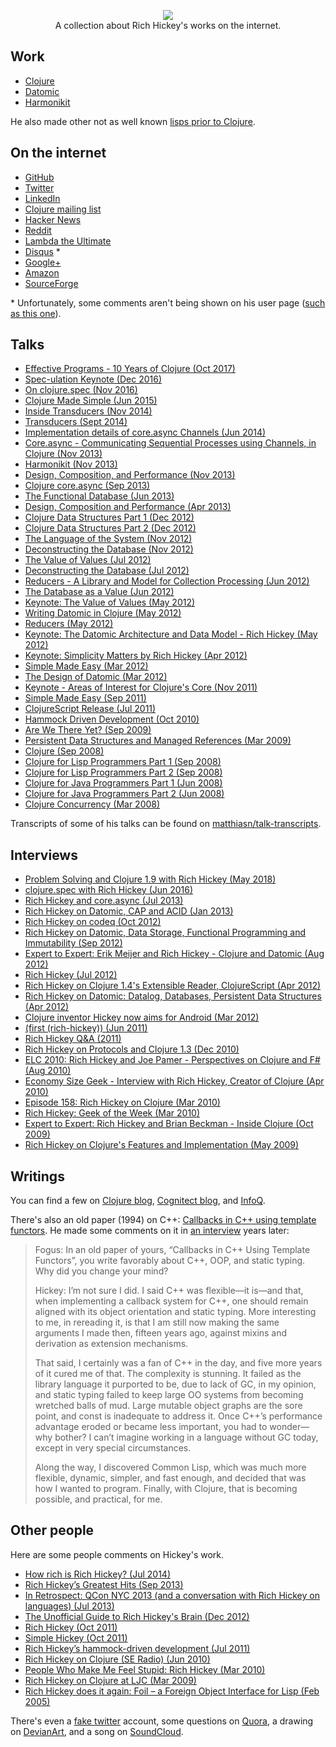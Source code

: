 <p align="center">
    <a href="#">
        <img src="cartoon/resized.png">
    </a>
    <br>
    A collection about Rich Hickey's works on the internet.
</p>

## Work

* [Clojure](https://github.com/clojure)
* [Datomic](https://github.com/Datomic)
* [Harmonikit](https://github.com/richhickey/harmonikit)

He also made other not as well known [lisps prior to Clojure](lisps).

## On the internet

* [GitHub](https://github.com/richhickey)
* [Twitter](https://twitter.com/richhickey)
* [LinkedIn](https://linkedin.com/in/richhickey)
* [Clojure mailing list](https://groups.google.com/forum/#!searchin/clojure/authorname$3A%22Rich$20Hickey%22)
* [Hacker News](https://news.ycombinator.com/user?id=richhickey)
* [Reddit](https://reddit.com/user/richhickey)
* [Lambda the Ultimate](http://lambda-the-ultimate.org/user/4980)
* [Disqus](https://disqus.com/by/richhickey) \*
* [Google+](https://plus.google.com/+RichHickey)
* [Amazon](http://amazon.com/lm/R3LG3ZBZS4GCTH)
* [SourceForge](http://sourceforge.net/u/rhickey/profile)

\* Unfortunately, some comments aren't being shown on his user page ([such as this one](http://jasonrudolph.com/blog/2011/08/09/programming-achievements-how-to-level-up-as-a-developer/#comment-287120251)).

## Talks

* [Effective Programs - 10 Years of Clojure (Oct 2017)](https://www.youtube.com/watch?v=2V1FtfBDsLU)
* [Spec-ulation Keynote (Dec 2016)](https://www.youtube.com/watch?v=oyLBGkS5ICk)
* [On clojure.spec (Nov 2016)](https://vimeo.com/195711510)
* [Clojure Made Simple (Jun 2015)](https://youtube.com/watch?v=VSdnJDO-xdg)
* [Inside Transducers (Nov 2014)](https://youtube.com/watch?v=4KqUvG8HPYo)
* [Transducers (Sept 2014)](https://www.youtube.com/watch?v=6mTbuzafcII)
* [Implementation details of core.async Channels (Jun 2014)](https://vimeo.com/100518968)
* [Core.async - Communicating Sequential Processes using Channels, in Clojure (Nov 2013)](http://infoq.com/presentations/core-async-clojure)
* [Harmonikit (Nov 2013)](https://youtube.com/watch?v=bhkdyCPYgLs)
* [Design, Composition, and Performance (Nov 2013)](http://infoq.com/presentations/design-composition-performance-keynote)
* [Clojure core.async (Sep 2013)](http://infoq.com/presentations/clojure-core-async)
* [The Functional Database (Jun 2013)](http://infoq.com/presentations/datomic-functional-database)
* [Design, Composition and Performance (Apr 2013)](http://infoq.com/presentations/Design-Composition-Performance)
* [Clojure Data Structures Part 1 (Dec 2012)](https://youtube.com/watch?v=ketJlzX-254)
* [Clojure Data Structures Part 2 (Dec 2012)](https://youtube.com/watch?v=sp2Zv7KFQQ0)
* [The Language of the System (Nov 2012)](https://youtube.com/watch?v=ROor6_NGIWU)
* [Deconstructing the Database (Nov 2012)](http://infoq.com/presentations/Deconstructing-Database)
* [The Value of Values (Jul 2012)](https://youtube.com/watch?v=-6BsiVyC1kM)
* [Deconstructing the Database (Jul 2012)](https://youtube.com/watch?v=Cym4TZwTCNU)
* [Reducers - A Library and Model for Collection Processing (Jun 2012)](http://infoq.com/presentations/Clojure-Reducers)
* [The Database as a Value (Jun 2012)](http://infoq.com/presentations/Datomic-Database-Value)
* [Keynote: The Value of Values (May 2012)](http://infoq.com/presentations/Value-Values)
* [Writing Datomic in Clojure (May 2012)](http://infoq.com/presentations/Datomic)
* [Reducers (May 2012)](https://vimeo.com/45561411)
* [Keynote: The Datomic Architecture and Data Model - Rich Hickey (May 2012)](https://vimeo.com/45136212)
* [Keynote: Simplicity Matters by Rich Hickey (Apr 2012)](https://youtube.com/watch?v=rI8tNMsozo0)
* [Simple Made Easy (Mar 2012)](http://infoq.com/presentations/Simple-Made-Easy-QCon-London-2012)
* [The Design of Datomic (Mar 2012)](http://infoq.com/presentations/The-Design-of-Datomic)
* [Keynote - Areas of Interest for Clojure's Core (Nov 2011)](https://youtube.com/watch?v=I5iNUtrYQSM)
* [Simple Made Easy (Sep 2011)](http://infoq.com/presentations/Simple-Made-Easy)
* [ClojureScript Release (Jul 2011)](https://youtube.com/watch?v=tVooR-dF_Ag)
* [Hammock Driven Development (Oct 2010)](https://youtube.com/watch?v=f84n5oFoZBc)
* [Are We There Yet? (Sep 2009)](http://infoq.com/presentations/Are-We-There-Yet-Rich-Hickey)
* [Persistent Data Structures and Managed References (Mar 2009)](http://infoq.com/presentations/Value-Identity-State-Rich-Hickey)
* [Clojure (Sep 2008)](http://infoq.com/presentations/hickey-clojure)
* [Clojure for Lisp Programmers Part 1 (Sep 2008)](https://youtube.com/watch?v=cPNkH-7PRTk)
* [Clojure for Lisp Programmers Part 2 (Sep 2008)](https://youtube.com/watch?v=7mbcYxHO0nM)
* [Clojure for Java Programmers Part 1 (Jun 2008)](https://youtube.com/watch?v=P76Vbsk_3J0)
* [Clojure for Java Programmers Part 2 (Jun 2008)](https://youtube.com/watch?v=hb3rurFxrZ8)
* [Clojure Concurrency (Mar 2008)](https://youtube.com/watch?v=dGVqrGmwOAw)

Transcripts of some of his talks can be found on [matthiasn/talk-transcripts](https://github.com/matthiasn/talk-transcripts/blob/master/Hickey_Rich/README.md).

## Interviews
* [Problem Solving and Clojure 1.9 with Rich Hickey (May 2018)](http://www.case-podcast.org/20-problem-solving-and-clojure-19-with-rich-hickey)
* [clojure.spec with Rich Hickey (Jun 2016)](http://blog.cognitect.com/cognicast/103)
* [Rich Hickey and core.async (Jul 2013)](http://blog.cognitect.com/cognicast/035-rich-hickey-and-coreasync)
* [Rich Hickey on Datomic, CAP and ACID (Jan 2013)](http://infoq.com/interviews/hickey-datomic-cap)
* [Rich Hickey on codeq (Oct 2012)](http://blog.cognitect.com/cognicast/019-rich-hickey-codeq)
* [Rich Hickey on Datomic, Data Storage, Functional Programming and Immutability (Sep 2012)](http://infoq.com/interviews/hickey-datomic-functional)
* [Expert to Expert: Erik Meijer and Rich Hickey - Clojure and Datomic (Aug 2012)](https://channel9.msdn.com/posts/Expert-to-Expert-Erik-Meijer-and-Rich-Hickey-Clojure-and-Datomic)
* [Rich Hickey (Jul 2012)](http://blog.cognitect.com/cognicast/014-rich-hickey)
* [Rich Hickey on Clojure 1.4's Extensible Reader, ClojureScript (Apr 2012)](http://infoq.com/interviews/hickey-clojure-reader)
* [Rich Hickey on Datomic: Datalog, Databases, Persistent Data Structures (Apr 2012)](http://infoq.com/interviews/hickey-datomic)
* [Clojure inventor Hickey now aims for Android (Mar 2012)](http://infoworld.com/article/2619641/java/clojure-inventor-hickey-now-aims-for-android.html)
* [(first (rich-hickey)) (Jun 2011)](http://blog.fogus.me/2011/06/09/first-rich-hickey)
* [Rich Hickey Q&A (2011)](https://web.archive.org/web/20110614145543/http://codequarterly.com/2011/rich-hickey)
* [Rich Hickey on Protocols and Clojure 1.3 (Dec 2010)](http://infoq.com/interviews/hickey-clojure-protocols)
* [ELC 2010: Rich Hickey and Joe Pamer - Perspectives on Clojure and F# (Aug 2010)](https://channel9.msdn.com/blogs/charles/emerging-langs-clojure-and-f)
* [Economy Size Geek - Interview with Rich Hickey, Creator of Clojure (Apr 2010)](http://linuxjournal.com/article/10708)
* [Episode 158: Rich Hickey on Clojure (Mar 2010)](http://se-radio.net/2010/03/episode-158-rich-hickey-on-clojure)
* [Rich Hickey: Geek of the Week (Mar 2010)](https://simple-talk.com/opinion/geek-of-the-week/rich-hickey-geek-of-the-week)
* [Expert to Expert: Rich Hickey and Brian Beckman - Inside Clojure (Oct 2009)](https://channel9.msdn.com/Shows/Going+Deep/Expert-to-Expert-Rich-Hickey-and-Brian-Beckman-Inside-Clojure)
* [Rich Hickey on Clojure's Features and Implementation (May 2009)](http://infoq.com/interviews/hickey-clojure)

## Writings

You can find a few on [Clojure blog](http://clojure.com/blog), [Cognitect blog](http://blog.cognitect.com/?author=53b41822e4b03d3e9732635e), and [InfoQ](http://infoq.com/author/Rich-Hickey#Articles).

There's also an old paper (1994) on C++: [Callbacks in C++ using template functors](http://tutok.sk/fastgl/callback.html).
He made some comments on it in [an interview](https://web.archive.org/web/20110614145543/http://codequarterly.com/2011/rich-hickey) years later:

> Fogus: In an old paper of yours, “Callbacks in C++ Using Template Functors”, you write favorably about C++, OOP, and static typing. Why did you change your mind?
> 
> Hickey: I’m not sure I did. I said C++ was flexible—it is—and that, when implementing a callback system for C++, one should remain aligned with its object orientation and static typing. More interesting to me, in rereading it, is that I am still now making the same arguments I made then, fifteen years ago, against mixins and derivation as extension mechanisms.
> 
> That said, I certainly was a fan of C++ in the day, and five more years of it cured me of that. The complexity is stunning. It failed as the library language it purported to be, due to lack of GC, in my opinion, and static typing failed to keep large OO systems from becoming wretched balls of mud. Large mutable object graphs are the sore point, and const is inadequate to address it. Once C++’s performance advantage eroded or became less important, you had to wonder—why bother? I can’t imagine working in a language without GC today, except in very special circumstances.
> 
> Along the way, I discovered Common Lisp, which was much more flexible, dynamic, simpler, and fast enough, and decided that was how I wanted to program. Finally, with Clojure, that is becoming possible, and practical, for me.

## Other people

Here are some people comments on Hickey's work.

* [How rich is Rich Hickey? (Jul 2014)](http://bepsays.com/en/2014/07/08/how-rich-is-rich-hickey)
* [Rich Hickey’s Greatest Hits (Sep 2013)](https://changelog.com/rich-hickeys-greatest-hits)
* [In Retrospect: QCon NYC 2013 (and a conversation with Rich Hickey on languages) (Jul 2013)](http://richardminerich.com/2013/07/in-retrospect-qcon-nyc-2013-and-a-conversation-with-rich-hickey-on-languages)
* [The Unofficial Guide to Rich Hickey's Brain (Dec 2012)](http://flyingmachinestudios.com/programming/the-unofficial-guide-to-rich-hickeys-brain)
* [Rich Hickey  (Oct 2011)](http://martinsprogrammingblog.blogspot.com/2011/10/rich-hickey.html)
* [Simple Hickey (Oct 2011)](https://blog.8thlight.com/uncle-bob/2011/10/20/Simple-Hickey.html)
* [Rich Hickey’s hammock-driven development (Jul 2011)](http://tech.myemma.com/rich-hickeys-hammock-driven-development)
* [Rich Hickey on Clojure (SE Radio) (Jun 2010)](http://whiley.org/2010/06/23/rich-hickey-on-clojure-se-radio)
* [People Who Make Me Feel Stupid: Rich Hickey (Mar 2010)](http://littlehart.net/atthekeyboard/2010/03/03/people-who-make-me-feel-stupid-rich-hickey)
* [Rich Hickey on Clojure at LJC (Mar 2009)](http://alittlemadness.com/2009/03/17/rich-hickey-on-clojure-at-ljc)
* [Rich Hickey does it again: Foil – a Foreign Object Interface for Lisp (Feb 2005)](https://bobhutchison.wordpress.com/2005/02/25/rich-hickey-does-it-again-foil-a-foreign-object-interface-for-lisp)

There's even a [fake twitter](https://twitter.com/fakerichhickey) account, some questions on [Quora](https://quora.com/Rich-Hickey/all_questions?share=1), a drawing on [DevianArt](http://emareaf.deviantart.com/art/Rich-Hickey-321501046), and a song on [SoundCloud](https://soundcloud.com/meta-ex/power-to-complect).

